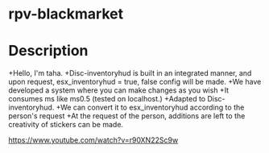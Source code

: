 # rpv-blackmarket




# Description
+Hello, I'm taha.
+Disc-inventoryhud is built in an integrated manner, and upon request, esx_inventoryhud = true, false config will be made. 
+We have developed a system where you can make changes as you wish
+It consumes ms like ms0.5 (tested on localhost.)
+Adapted to Disc-inventoryhud.
+We can convert it to esx_inventoryhud according to the person's request
+At the request of the person, additions are left to the creativity of stickers can be made.


https://www.youtube.com/watch?v=r90XN22Sc9w
